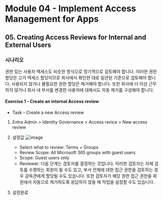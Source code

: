 # Module 04 - Implement Access Management for Apps
## 05. Creating Access Reviews for Internal and External Users

### 시나리오 
권한 있는 사용자 액세스도 비슷한 방식으로 정기적으로 검토해야 합니다. 이러한 권한 할당은 고가 액세스 할당이므로 회사에서 확인한 대로 일관된 기준으로 검토해야 합니다. 사용되지 않거나 불필요한 권한 할당은 제거해야 합니다. 또한 회사에 더 이상 근무하지 않거나 회사 내 부서를 변경한 사용자에 대해서도 자동 제거를 구성해야 합니다.

#### Exercise 1 - Create an internal Access review
* Task - Create a new Access review

1. Entra Admin > Identity Governance > Access revice > New access review
2. 설정값
![image](https://github.com/user-attachments/assets/b912623c-da96-49d4-a177-26a59310c157)

   * Select what to review: Terms + Groups
   * Review Scope: All Microsoft 365 groups with guest users
   * Scope: Guest users only
   * Reviewer: 다음 단계는 검토자를 결정하는 것입니다. 이러한 검토자는 자체 검토를 수행하는 회원이 될 수도 있고, 부서 전체에 대한 접근 권한을 검토하는 경우 감독관에게 할당될 수도 있습니다. 또한 검토자가 해당 권한 접근 권한을 회원에서 자동으로 제거하도록 응답하지 않을 때 작업을 설정할 수도 있습니다.
  3. 설정완료
